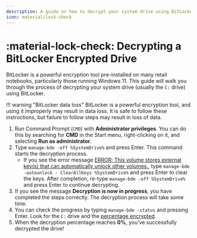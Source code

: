 ```yaml
---
description: A guide on how to decrypt your system drive using BitLocker
icon: material/lock-check
---
```


# :material-lock-check: Decrypting a BitLocker Encrypted Drive

BitLocker is a powerful encryption tool pre-installed on many retail notebooks, particularly those running Windows 11. This guide will walk you through the process of decrypting your system drive (usually the `C:` drive) using BitLocker.

!!! warning "BitLocker data loss"
    BitLocker is a powerful encryption tool, and using it improperly may result in data loss. It is safe to follow these instructions, but failure to follow steps may result in loss of data.

1. Run Command Prompt (`CMD`) with **Administrator privileges**. You can do this by searching for **CMD** in the Start menu, right-clicking on it, and selecting **Run as administrator**.
2. Type `manage-bde -off %SystemDrive%` and press Enter. This command starts the decryption process.
    - If you see the error message [ERROR: This volume stores external key(s) that can automatically unlock other volumes.](../../assets/images/bitlocker-error-decrypting.jpg), type `manage-bde -autounlock - ClearAllKeys %SystemDrive%` and press Enter to clear the keys. After completion, re-type `manage-bde -off %SystemDrive%` and press Enter to continue decrypting.
3. If you see the message **Decryption is now in progress**, you have completed the steps correctly. The decryption process will take some time.
4. You can check the progress by typing `manage-bde -status` and pressing Enter. Look for the `C:` drive and the [percentage encrypted](../../assets/images/bitlocker-decryption-progress.png).
5. When the decryption percentage reaches **0%**, you've successfully decrypted the drive!
